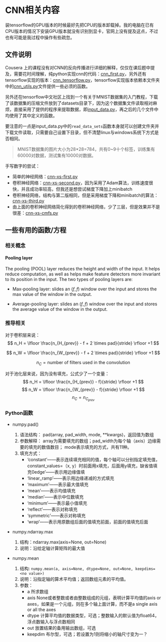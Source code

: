 # CNN相关内容

装tensorflow的GPU版本的时候最好先把CPU的版本卸载掉。我的电脑在已有CPU版本的情况下安装GPU版本就没有识别到显卡，官网上没有提及这点，不过也有可能是我过程中操作有些疏忽。

## 文件说明

Cousera 上的课程没有对CNN的反向传播进行详细的解释，仅仅在课后题中提及，需要花时间理解，纯python实现cnn的代码：[cnn_first.py](cnn_first.py)，另外还有tensorflow实现的版本：[cnn_tensorflow.py](cnn_tensorflow.py)，tensorflow实现版本依赖本文件夹中的[cnn_utils.py](cnn_utils.py)文件提供一些必须的函数。

另外还在tensorflow中文社区上找到一个有关于MNIST数据集的入门教程，下载了该数据集的压缩文件放到了datasets目录下，因为这个数据集文件读取相对麻烦，直接采用了提供的程序来提取数据，即[input_data.py](input_data.py)，再之后的几个文件中均使用了其中定义的函数。

要注意的一点是input_data.py中的``read_data_sets``函数本身就可以创建文件夹并下载文件读取，只需要自己设置下目录，但不清楚linux与windows系统下方式是否相同。

>MNIST数据集的图片大小为28*28=784，共有0~9十个标签，训练集有60000对数据，测试集有10000对数据。

手写数字的尝试：

- 简单的神经网络：[cnn-xs-first.py](cnn-xs-first.py)
- 卷积神经网络：[cnn-xs-second.py](cnn-xs-second.py)，因为采用了Adam算法，训练速度很快，并且成功率较高，但我还是想尝试梯度下降加上minibatch
- 卷积神经网络，结构与第二版相同，但是采用梯度下降和minibatch的算法：[cnn-xs-third.py](cnn-xs-third.py)
- 由上面的卷积神经网络简化得到的卷积神经网络，少了三层，但是效果并不是很差：[cnn-xs-cmfs.py](cnn-xs-cmfs.py)


## 一些有用的函数/方程

### 相关概念

#### Pooling layer

The pooling (POOL) layer reduces the height and width of the input. It helps reduce computation, as well as helps make feature detectors more invariant to its position in the input. The two types of pooling layers are:

- Max-pooling layer: slides an ($f, f$) window over the input and stores the max value of the window in the output.

- Average-pooling layer: slides an ($f, f$) window over the input and stores the average value of the window in the output.
  
### 推导相关

对于卷积层来说：
$$ n_H = \lfloor \frac{n_{H_{prev}} - f + 2 \times pad}{stride} \rfloor +1 $$

$$ n_W = \lfloor \frac{n_{W_{prev}} - f + 2 \times pad}{stride} \rfloor +1 $$

$$ n_C = \text{number of filters used in the convolution} $$

对于池化层来说，因为没有填充，公式少了一个变量：
$$ n_H = \lfloor \frac{n_{H_{prev}} - f}{stride} \rfloor +1 $$
$$ n_W = \lfloor \frac{n_{W_{prev}} - f}{stride} \rfloor +1 $$
$$ n_C = n_{C_{prev}}$$

### Python函数

- numpy.pad()
    1. 语法结构： pad(array, pad_width, mode, **kwargs)，返回值为数组
    2. 参数解释： array为需要填充的数组；pad_width为每个轴（axis）边缘需要的填充的数值数目； mode表示填充的方式，共有11种。
    3. 填充方式：
        - ‘constant’——表示连续填充相同的值，每个轴可以分别指定填充值，constant_values=（x, y）时前面用x填充，后面用y填充，缺省值填充0edge’——表示用边缘值填
        - ‘linear_ramp’——表示用边缘递减的方式填充
        - ‘maximum’——表示最大值填充
        - ‘mean’——表示均值填充
        - ‘median’——表示中位数填充
        - ‘minimum’——表示最小值填充
        - ‘reflect’——表示对称填充
        - ‘symmetric’——表示对称填充
        - ‘wrap’——表示用原数组后面的值填充前面，前面的值填充后面

- numpy.ndarray.max
    1. 结构：ndarray.max(axis=None, out=None)
    2. 说明：沿给定轴计算矩阵的最大值
- numpy.mean
    1. 结构: ``numpy.mean(a, axis=None, dtype=None, out=None, keepdims=<no value>)``
    2. 说明：沿指定轴的算术平均值；返回数组元素的平均值。
    3. 参数：
        - a  所求数组
        - axis   None或者整数或者由整数组成的元组，表明计算平均值的axis or axes，如果是一个元组，则在多个轴上面计算，而不是a single axis or all the axes
        - dtype 计算平均值的数据类型，可选；整数输入的默认值为float64，浮点数输入与浮点数相同
        - out   放置结果的备用输出数组，可选
        - keepdim   布尔型，可选；若设置为1则将缩小的轴尺寸变为一？